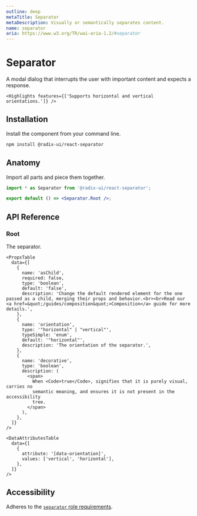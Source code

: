 ```yaml
---
outline: deep
metaTitle: Separator
metaDescription: Visually or semantically separates content.
name: separator
aria: https://www.w3.org/TR/wai-aria-1.2/#separator
---
```


<script setup>
import Description from '../../components/Description.vue'
import HeroContainer from '../../components/HeroContainer.vue'
import DemoSeparator from '../../components/demo/Separator/index.vue'
import PropsTable from '../../components/tables/PropsTable.vue'
import EmitsTable from '../../components/tables/EmitsTable.vue'
import DataAttributesTable from '../../components/tables/DataAttributesTable.vue'
import KeyboardTable from '../../components/tables/KeyboardTable.vue'
import Highlights from '../../components/Highlights.vue'
import HeroCodeGroup from '../../components/HeroCodeGroup.vue'
</script>

# Separator

<Description>
A modal dialog that interrupts the user with important content and expects a
response.
</Description>

<HeroContainer>
<DemoSeparator />
<template v-slot:codeSlot>
<HeroCodeGroup>
<div filename="index.vue">

<<< ../../components/demo/Separator/index.vue

</div>
</HeroCodeGroup>
</template>
</HeroContainer>

```
<Highlights features={['Supports horizontal and vertical orientations.']} />
```
## Installation

Install the component from your command line.

```bash
npm install @radix-ui/react-separator
```

## Anatomy

Import all parts and piece them together.

```jsx
import * as Separator from '@radix-ui/react-separator';

export default () => <Separator.Root />;
```

## API Reference

### Root

The separator.
```
<PropsTable
  data={[
    {
      name: 'asChild',
      required: false,
      type: 'boolean',
      default: 'false',
      description: 'Change the default rendered element for the one passed as a child, merging their props and behavior.<br><br>Read our <a href=&quot;/guides/composition&quot;>Composition</a> guide for more details.',
    },
    {
      name: 'orientation',
      type: '"horizontal" | "vertical"',
      typeSimple: 'enum',
      default: '"horizontal"',
      description: 'The orientation of the separator.',
    },
    {
      name: 'decorative',
      type: 'boolean',
      description: (
        <span>
          When <Code>true</Code>, signifies that it is purely visual, carries no
          semantic meaning, and ensures it is not present in the accessibility
          tree.
        </span>
      ),
    },
  ]}
/>

<DataAttributesTable
  data={[
    {
      attribute: '[data-orientation]',
      values: ['vertical', 'horizontal'],
    },
  ]}
/>
```
## Accessibility

Adheres to the [`separator` role requirements](https://www.w3.org/TR/wai-aria-1.2/#separator).